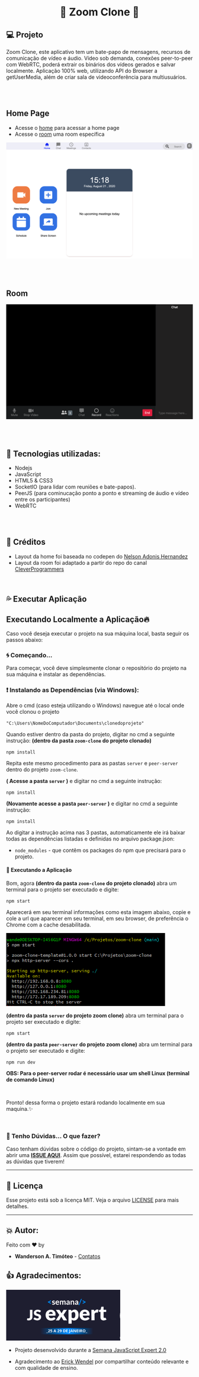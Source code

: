 <h1 align="center">
    🚀 Zoom Clone 🚀
</h1>

## 💻 Projeto

Zoom Clone, este aplicativo tem um bate-papo de mensagens, recursos de comunicação de vídeo e áudio. Vídeo sob demanda, conexões peer-to-peer com WebRTC, poderá extrair os binários dos vídeos gerados e salvar localmente. Aplicação 100% web, utilizando API do Browser a getUserMedia, além de criar sala de videoconferência para multiusuários.

<br>
<br>

## Home Page

- Acesse o [home](./pages/home/index.html) para acessar a home page
- Acesse o [room](./page/room/index.html) uma room específica

![home page](./prints/home.png)

<br>
<br>

## Room
<p align="center">
    <img src="prints/room.png" alt="Room" title="Room"  />
</p>

<br>
<br>

##  💜 Tecnologias utilizadas:

- Nodejs
- JavaScript
- HTML5 & CSS3
- SocketIO (para lidar com reuniões e bate-papos).
- PeerJS (para cominucação ponto a ponto e streaming de áudio e vídeo entre os participantes) 
- WebRTC

<br>
<br>

## 💫 Créditos

- Layout da home foi baseada no codepen do [Nelson Adonis Hernandez
](https://codepen.io/nelsonher019/pen/eYZBqOm)
- Layout da room foi adaptado a partir do repo do canal [CleverProgrammers](https://github.com/CleverProgrammers/nodejs-zoom-clone/blob/master/views/room.ejs)

<br>

## 💦 Executar Aplicação

## Executando Localmente a Aplicação🔥 

Caso você deseja executar o projeto na sua máquina local, basta seguir os passos abaixo:

### 🌀 Começando...

Para começar, você deve simplesmente clonar o repositório do projeto na sua máquina e instalar as dependências.

### ❗️ Instalando as Dependências (via Windows):

Abre o cmd (caso esteja utilizando o Windows) navegue até o local onde você clonou o projeto

```
"C:\Users\NomeDoComputador\Documents\clonedoprojeto"
```

Quando estiver dentro da pasta do projeto, digitar no cmd a seguinte instrução: **(dentro da pasta `zoom-clone` do projeto clonado)**

```
npm install
```
Repita este mesmo procedimento para as pastas `server` e `peer-server` dentro do projeto `zoom-clone`.

 **( Acesse a pasta `server` )** e digitar no cmd a seguinte instrução:

```
npm install
```
**(Novamente acesse a pasta `peer-server` )** e digitar no cmd a seguinte instrução:

```
npm install
```

Ao digitar a instrução acima nas 3 pastas, automaticamente ele irá baixar todas as dependências listadas e definidas no arquivo package.json:

- `node_modules` - que contêm os packages do npm que precisará para o projeto.

#### 💨 Executando a Aplicação

Bom, agora **(dentro da pasta `zoom-clone` do projeto clonado)** abra um terminal para o projeto ser executado e digite:

```
npm start
```
Aparecerá em seu terminal informações como esta imagem abaixo, copie e cole a url que aparecer em seu terminal, em seu browser, de preferência o Chrome com a cache desabilitada.

![Terminal](./prints/terminal.png)

**(dentro da pasta `server` do projeto zoom clone)** abra um terminal para o projeto ser executado e digite:

```
npm start
```

**(dentro da pasta `peer-server` do projeto zoom clone)** abra um terminal para o projeto ser executado e digite:

```
npm run dev
```
**OBS: Para o peer-server rodar é necessário usar um shell Linux (terminal de comando Linux)** 

<br> 

Pronto! dessa forma o projeto estará rodando localmente em sua maquina.✨

<br>

### 🚩  Tenho Dúvidas... O que fazer?

Caso tenham dúvidas sobre o código do projeto, sintam-se a vontade em abrir uma **[ISSUE AQUI](https://github.com/Wanderson-A-Timoteo/zoom-clone/issues)**. Assim que possível, estarei respondendo as todas as dúvidas que tiverem!

---

## 🌟 Licença

Esse projeto está sob a licença MIT. Veja o arquivo [LICENSE](LICENSE.md) para mais detalhes.

---

## 💥 Autor:

Feito com ♥ by

- **Wanderson A. Timóteo** - [Contatos](https://wanderson.ga)

## 👍 Agradecimentos:

![Semana JavaScript Expert 2.0](./prints/semana-js-expert.png)

- Projeto desenvolvido durante a  [Semana JavaScript Expert 2.0](https://cursos.erickwendel.com.br/)

- Agradecimento ao [Erick Wendel](https://github.com/ErickWendel) por compartilhar conteúdo relevante e com qualidade de ensino.
